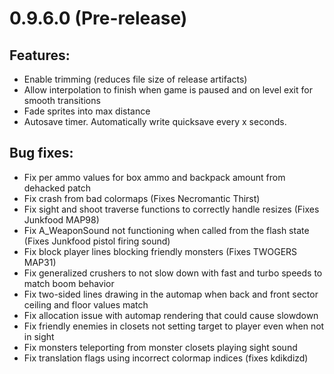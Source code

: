 # 0.9.6.0 (Pre-release)

## Features:
  - Enable trimming (reduces file size of release artifacts)
  - Allow interpolation to finish when game is paused and on level exit for smooth transitions
  - Fade sprites into max distance
  - Autosave timer. Automatically write quicksave every x seconds.

## Bug fixes:
  - Fix per ammo values for box ammo and backpack amount from dehacked patch
  - Fix crash from bad colormaps (Fixes Necromantic Thirst)
  - Fix sight and shoot traverse functions to correctly handle resizes (Fixes Junkfood MAP98)
  - Fix A_WeaponSound not functioning when called from the flash state (Fixes Junkfood pistol firing sound)
  - Fix block player lines blocking friendly monsters (Fixes TWOGERS MAP31)
  - Fix generalized crushers to not slow down with fast and turbo speeds to match boom behavior
  - Fix two-sided lines drawing in the automap when back and front sector ceiling and floor values match
  - Fix allocation issue with automap rendering that could cause slowdown
  - Fix friendly enemies in closets not setting target to player even when not in sight
  - Fix monsters teleporting from monster closets playing sight sound
  - Fix translation flags using incorrect colormap indices (fixes kdikdizd)
